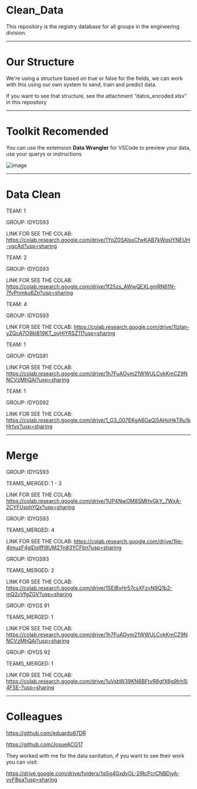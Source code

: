 # Clean_Data

This repository is the registry database for all groups in the engineering division.

---

# Our Structure

We're using a structure based on true or false for the fields, we can work with this using our own system to send, train and predict data.

If you want to see that structure, see the attachment “datos_encoded.xlsx” in this repository

---

# Toolkit Recomended

You can use the extemsion **Data Wrangler** for VSCode to preview your data, use your querys or instructions

![image](https://github.com/user-attachments/assets/c5dfd436-8d1e-4cbd-a768-9e9b3e624af6)

---

# Data Clean

TEAM: 1

GROUP: IDYGS93

LINK FOR SEE THE COLAB: https://colab.research.google.com/drive/1YpZ0SAlssCfwKAB7kWqslYNEUH-vgcAd?usp=sharing

TEAM: 2

GROUP: IDYGS93

LINK FOR SEE THE COLAB: https://colab.research.google.com/drive/1f25zs_AWwQEXLgmRN61N-7fvPnmku6Zn?usp=sharing

TEAM: 4

GROUP: IDYGS93

LINK FOR SEE THE COLAB: https://colab.research.google.com/drive/1tzlan-yZQcA7O9kI819KT_oyHjYRSZ11?usp=sharing

TEAM: 1

GROUP: IDYGS91

LINK FOR SEE THE COLAB: https://colab.research.google.com/drive/1h7FuAOym21WWULCykKmCZ9NNCVzMhQAj?usp=sharing

TEAM: 1

GROUP: IDYGS92

LINK FOR SEE THE COLAB: https://colab.research.google.com/drive/1_G3_007EKgA6GaQi5AHoHkTRu1kHrtvx?usp=sharing

---

# Merge

GROUP: IDYGS93

TEAMS_MERGED: 1 - 3

LINK FOR SEE THE COLAB: https://colab.research.google.com/drive/1UP4NwOM8SMHvGkY_7WxA-2CYFUsphYQx?usp=sharing

GROUP: IDYGS93

TEAMS_MERGED: 4

LINK FOR SEE THE COLAB: https://colab.research.google.com/drive/1lje-4lmuzF4glDqIffI8UM2Tn83YCFbn?usp=sharing

GROUP: IDYGS93

TEAMS_MERGED: 2

LINK FOR SEE THE COLAB: https://colab.research.google.com/drive/1SElBvHr57csXFzvN9Q1b2-mQ2cVfgZGV?usp=sharing

GROUP: IDYGS 91

TEAMS_MERGED: 1 

LINK FOR SEE THE COLAB: https://colab.research.google.com/drive/1h7FuAOym21WWULCykKmCZ9NNCVzMhQAj?usp=sharing

GROUP: IDYGS 92

TEAMS_MERGED: 1

LINK FOR SEE THE COLAB: https://colab.research.google.com/drive/1uVsbW39KN8BFtvR8gfX6g9Irh5i4FSE-?usp=sharing

---

# Colleagues

https://github.com/eduardo87DR

https://github.com/JosueACG17

They worked with me for the data sanitation, if you want to see their work you can visit:

https://drive.google.com/drive/folders/1qSg4GxdvOL-2IRcPcrCNBDjyA-vvF8pa?usp=sharing
